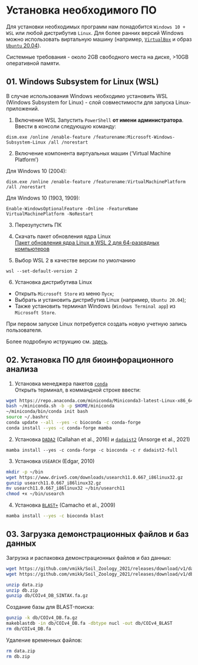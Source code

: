 # Установка необходимого ПО

Для установки необходимых программ нам понадобится `Windows 10 + WSL` или любой дистрибутив `Linux`.
Для более ранних версий Windows можно использовать виртальную машину (например, [`VirtualBox`](https://download.virtualbox.org/virtualbox/6.1.26/VirtualBox-6.1.26-145957-Win.exe) и образ [`Ubuntu` 20.04](https://ubuntu.com/download/desktop/thank-you?version=20.04.3&architecture=amd64)).

Системные требования - около 2GB свободного места на диске, >10GB оперативной памяти.


## 01. Windows Subsystem for Linux (WSL)

В случае использования Windows необходимо установить WSL (Windows Subsystem for Linux) - слой совместимости для запуска Linux-приложений.

1. Включение WSL
Запустить `PowerShell` **от имени администратора**.<br/>
Ввести в консоли следующую команду:
```
dism.exe /online /enable-feature /featurename:Microsoft-Windows-Subsystem-Linux /all /norestart
```
2. Включение компонента виртуальных машин (‘Virtual Machine Platform’)

Для Windows 10 (2004):
```
dism.exe /online /enable-feature /featurename:VirtualMachinePlatform /all /norestart
```
Для Windows 10 (1903, 1909):
```
Enable-WindowsOptionalFeature -Online -FeatureName VirtualMachinePlatform -NoRestart
```

3. Перезупустить ПК

4. Скачать пакет обновления ядра Linux<br/>
[Пакет обновления ядра Linux в WSL 2 для 64-разрядных компьютеров](https://wslstorestorage.blob.core.windows.net/wslblob/wsl_update_x64.msi)


5. Выбор WSL 2 в качестве версии по умолчанию
```
wsl --set-default-version 2
```

6. Установка дистрибутива Linux
- Открыть `Microsoft Store` из меню `Пуск`;
- Выбрать и установить дистрибутив Linux (например, `Ubuntu 20.04`);
- Также установить терминал Windows (`Windows Terminal app`) из `Microsoft Store`.


При первом запуске Linux потребуется создать новую учетную запись пользователя.


Более подробную иструкцию см. [здесь](https://docs.microsoft.com/ru-ru/windows/wsl/install-win10).


## 02. Установка ПО для биоинфорационного анализа

1. Установка менеджера пакетов [`conda`](https://conda.io/miniconda.html)<br/>
Открыть терминал, в коммандной строке ввести:
```bash
wget https://repo.anaconda.com/miniconda/Miniconda3-latest-Linux-x86_64.sh -O ~/miniconda.sh
bash ~/miniconda.sh -b -p $HOME/miniconda
~/miniconda/bin/conda init bash
source ~/.bashrc
conda update --all --yes -c bioconda -c conda-forge
conda install --yes -c conda-forge mamba
```


2. Установка [`DADA2`](https://benjjneb.github.io/dada2/index.html) (Callahan et al., 2016) и [`dadaist2`](https://quadram-institute-bioscience.github.io/dadaist2/) (Ansorge et al., 2021)
```
mamba install --yes -c conda-forge -c bioconda -c r dadaist2-full
```


3. Установка `USEARCH` (Edgar, 2010)
```bash
mkdir -p ~/bin
wget https://www.drive5.com/downloads/usearch11.0.667_i86linux32.gz
gunzip usearch11.0.667_i86linux32.gz
mv usearch11.0.667_i86linux32 ~/bin/usearch11
chmod +x ~/bin/usearch
```

4. Установка [`BLAST+`](https://www.ncbi.nlm.nih.gov/books/NBK279690/) (Camacho et al., 2009)
```bash
mamba install --yes -c bioconda blast
```

## 03. Загрузка демонстрационных файлов и баз данных

Загрузка и распаковка демонстрационных файлов и баз данных:
```bash
wget https://github.com/vmikk/Soil_Zoology_2021/releases/download/v1/data.zip
wget https://github.com/vmikk/Soil_Zoology_2021/releases/download/v1/db.zip

unzip data.zip
unzip db.zip
gunzip db/COIv4_DB_SINTAX.fa.gz
```

Создание базы для BLAST-поиска:
```bash
gunzip -k db/COIv4_DB.fa.gz
makeblastdb -in db/COIv4_DB.fa -dbtype nucl -out db/COIv4_BLAST
rm db/COIv4_DB.fa
```

Удаление временных файлов:
```bash
rm data.zip
rm db.zip
```

